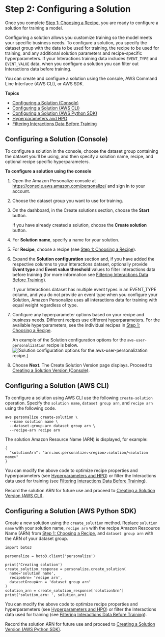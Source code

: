 # Step 2: Configuring a Solution<a name="customizing-solution-config"></a>

 Once you complete [Step 1: Choosing a Recipe](working-with-predefined-recipes.md), you are ready to configure a solution for training a model\. 

 Configuring a solution allows you customize training so the model meets your specific business needs\. To configure a solution, you specify the dataset group with the data to be used for training, the recipe to be used for training, and any additional solution parameters and recipe\-specific hyperparameters\. If your Interactions training data includes `EVENT_TYPE` and `EVENT_VALUE` data, when you configure a solution you can filter out Interactions data before training\. 

 You can create and configure a solution using the console, AWS Command Line Interface \(AWS CLI\), or AWS SDK\. 

**Topics**
+ [Configuring a Solution \(Console\)](#configure-solution-console)
+ [Configuring a Solution \(AWS CLI\)](#configure-solution-cli)
+ [Configuring a Solution \(AWS Python SDK\)](#configure-solution-sdk)
+ [Hyperparameters and HPO](customizing-solution-config-hpo.md)
+ [Filtering Interactions Data Before Training](event-values-types.md)

## Configuring a Solution \(Console\)<a name="configure-solution-console"></a>

 To configure a solution in the console, choose the dataset group containing the dataset you'll be using, and then specify a solution name, recipe, and optional recipe specific hyperparameters\. 

**To configure a solution using the console**

1. Open the Amazon Personalize console at [https://console\.aws\.amazon\.com/personalize/](https://console.aws.amazon.com/personalize/) and sign in to your account\.

1. Choose the dataset group you want to use for training\.

1. On the dashboard, in the Create solutions section, choose the **Start** button\. 

    If you have already created a solution, choose the **Create solution** button\. 

1. For **Solution name**, specify a name for your solution\.

1. For **Recipe**, choose a recipe \(see [Step 1: Choosing a Recipe](working-with-predefined-recipes.md)\)\. 

1.  Expand the **Solution configuration** section and, if you have added the respective columns to your Interactions dataset, optionally provide **Event type** and **Event value threshold** values to filter interactions data before training \(for more information see [Filtering Interactions Data Before Training](event-values-types.md)\)\. 

    If your Interactions dataset has multiple event types in an EVENT\_TYPE column, and you do not provide an event type when you configure your Solution, Amazon Personalize uses all interactions data for training with equal weight regardless of type\. 

1. Configure any hyperparameter options based on your recipe and business needs\. Different recipes use different hyperparameters\. For the available hyperparameters, see the individual recipes in [Step 1: Choosing a Recipe](working-with-predefined-recipes.md)\. 

    An example of the Solution configuration options for the `aws-user-personalization` recipe is below\.   
![\[Solution configuration options for the aws-user-personalization recipe.\]](http://docs.aws.amazon.com/personalize/latest/dg/images/user-personalization-solution-configuration.png)

1. Choose **Next**\. The Create Solution Version page displays\. Proceed to [Creating a Solution Version \(Console\)](creating-a-solution-version.md#create-solution-version-console)\.

## Configuring a Solution \(AWS CLI\)<a name="configure-solution-cli"></a>

 To configure a solution using AWS CLI use the following `create-solution` operation\. Specify the `solution name`, `dataset group arn`, and `recipe arn` using the following code\. 

```
aws personalize create-solution \
  --name solution name \
  --dataset-group-arn dataset group arn \
  --recipe-arn recipe arn
```

The solution Amazon Resource Name \(ARN\) is displayed, for example:

```
{
  "solutionArn": "arn:aws:personalize:<region>:solution/<solution name>"
}
```

You can modify the above code to optimize recipe properties and hyperparameters \(see [Hyperparameters and HPO](customizing-solution-config-hpo.md)\) or filter the Interactions data used for training \(see [Filtering Interactions Data Before Training](event-values-types.md)\)\.

Record the solution ARN for future use and proceed to [Creating a Solution Version \(AWS CLI\)](creating-a-solution-version.md#create-solution-version-cli)\.

## Configuring a Solution \(AWS Python SDK\)<a name="configure-solution-sdk"></a>

Create a new solution using the `create_solution` method\. Replace `solution name` with your solution name, `recipe arn` with the recipe Amazon Rescource Name \(ARN\) from [Step 1: Choosing a Recipe](working-with-predefined-recipes.md), and `dataset group arn` with the ARN of your dataset group\.

```
import boto3

personalize = boto3.client('personalize')

print('Creating solution')
create_solution_response = personalize.create_solution(
  name='solution name', 
  recipeArn= 'recipe arn', 
  datasetGroupArn = 'dataset group arn'
)
solution_arn = create_solution_response['solutionArn']
print('solution_arn: ', solution_arn)
```

You can modify the above code to optimize recipe properties and hyperparameters \(see [Hyperparameters and HPO](customizing-solution-config-hpo.md)\) or filter the Interactions data used for training \(see [Filtering Interactions Data Before Training](event-values-types.md)\)\.

Record the solution ARN for future use and proceed to [Creating a Solution Version \(AWS Python SDK\)](creating-a-solution-version.md#create-solution-version-sdk)\.